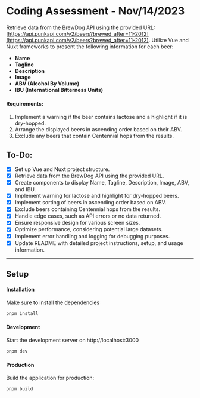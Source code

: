 # Coding Assessment - Nov/14/2023

Retrieve data from the BrewDog API using the provided URL: [https://api.punkapi.com/v2/beers?brewed_after=11-2012](https://api.punkapi.com/v2/beers?brewed_after=11-2012). Utilize Vue and Nuxt frameworks to present the following information for each beer:

- **Name**
- **Tagline**
- **Description**
- **Image**
- **ABV (Alcohol By Volume)**
- **IBU (International Bitterness Units)**

#### Requirements:
1. Implement a warning if the beer contains lactose and a highlight if it is dry-hopped.
2. Arrange the displayed beers in ascending order based on their ABV.
3. Exclude any beers that contain Centennial hops from the results.

## To-Do:
- [X] Set up Vue and Nuxt project structure.
- [X] Retrieve data from the BrewDog API using the provided URL.
- [X] Create components to display Name, Tagline, Description, Image, ABV, and IBU.
- [X] Implement warning for lactose and highlight for dry-hopped beers.
- [X] Implement sorting of beers in ascending order based on ABV.
- [X] Exclude beers containing Centennial hops from the results.
- [X] Handle edge cases, such as API errors or no data returned.
- [X] Ensure responsive design for various screen sizes.
- [X] Optimize performance, considering potential large datasets.
- [X] Implement error handling and logging for debugging purposes.
- [X] Update README with detailed project instructions, setup, and usage information.

---
## Setup

#### Installation

Make sure to install the dependencies

```bash
pnpm install
```

#### Development

Start the development server on http://localhost:3000

```bash
pnpm dev
```

#### Production

Build the application for production:

```bash
pnpm build
```
